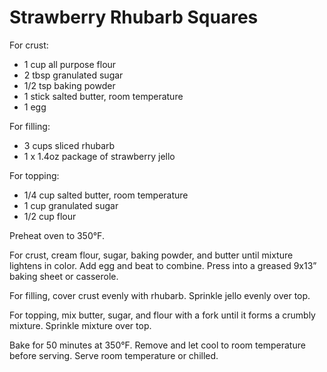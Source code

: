 Strawberry Rhubarb Squares
==========================

For crust:
* 1 cup all purpose flour
* 2 tbsp granulated sugar
* 1/2 tsp baking powder
* 1 stick salted butter, room temperature
* 1 egg

For filling:
* 3 cups sliced rhubarb
* 1 x 1.4oz package of strawberry jello

For topping:
* 1/4 cup salted butter, room temperature
* 1 cup granulated sugar
* 1/2 cup flour

Preheat oven to 350°F. 

For crust, cream flour, sugar, baking powder, and butter until mixture lightens in color. Add egg and beat to combine. Press into a greased 9x13” baking sheet or casserole. 

For filling, cover crust evenly with rhubarb. Sprinkle jello evenly over top. 

For topping, mix butter, sugar, and flour with a fork until it forms a crumbly mixture. Sprinkle mixture over top. 

Bake for 50 minutes at 350°F. Remove and let cool to room temperature before serving. Serve room temperature or chilled. 
